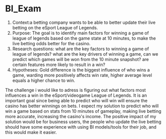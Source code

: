 # BI_Exam
1. Context:a betting company wants to be able to better update their live betting on the eSport League of Legends.
2. Purpose: The goal is to identify main factors for winning a game of league of legends based on the game state at 10 minutes, to make the live betting odds better for the casino.
3. Research questions: what are the key factors to winning a game of league of legends? what are the key drivers of winning a game, can we predict which games will be won from the 10 minute snapshot? are certain features more likely to result in a win?
4. Hypotheses: Gold difference is the biggest influence of who wins a game, warding more positively affects win rate, higher average level equals a higher chance to win.

The challenge i would like to adress is figuring out what factors most influences a win in the eSport/videogame League of Legends.
It is an important goal since being able to predict who will win will ensure the casino has better winnings on bets.
I expect my solution to predict who will win a game based on stats from 10 minutes of gameplay, making live betting more accurate, increasing the casino's income.
The positive impact of my solution would be for business users, the people who update the live betting should have some experience with using BI models/tools for their job, and this would make it easier.
